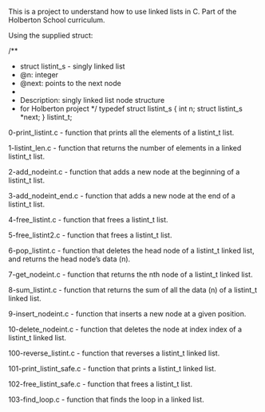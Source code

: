 This is a project to understand how to use linked lists in C. Part of the Holberton School curriculum. 

Using the supplied struct: 

/**
 * struct listint_s - singly linked list
 * @n: integer
 * @next: points to the next node
 *
 * Description: singly linked list node structure
 * for Holberton project
 */
typedef struct listint_s
{
    int n;
    struct listint_s *next;
} listint_t;

0-print_listint.c - function that prints all the elements of a listint_t list.

1-listint_len.c - function that returns the number of elements in a linked listint_t list.

2-add_nodeint.c - function that adds a new node at the beginning of a listint_t list.

3-add_nodeint_end.c - function that adds a new node at the end of a listint_t list.

4-free_listint.c - function that frees a listint_t list.

5-free_listint2.c - function that frees a listint_t list.

6-pop_listint.c - function that deletes the head node of a listint_t linked list, and returns the head node’s data (n).

7-get_nodeint.c - function that returns the nth node of a listint_t linked list.

8-sum_listint.c - function that returns the sum of all the data (n) of a listint_t linked list.

9-insert_nodeint.c - function that inserts a new node at a given position.

10-delete_nodeint.c - function that deletes the node at index index of a listint_t linked list.

100-reverse_listint.c - function that reverses a listint_t linked list.

101-print_listint_safe.c - function that prints a listint_t linked list.

102-free_listint_safe.c - function that frees a listint_t list.

103-find_loop.c - function that finds the loop in a linked list.
